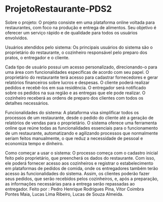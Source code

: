 # ProjetoRestaurante-PDS2

Sobre o projeto: O projeto consiste em uma plataforma online voltada para restaurantes, com foco na produção e entrega de alimentos. Seu objetivo é oferecer um serviço rápido e de qualidade para todos os usuários envolvidos.

Usuários atendidos pelo sistema: Os principais usuários do sistema são o proprietário do restaurante, o cozinheiro responsável pelo preparo dos pratos, o entregador e o cliente.

Cada tipo de usuário possui um acesso personalizado, direcionando-o para uma área com funcionalidades específicas de acordo com seu papel. O proprietário do restaurante terá acesso para cadastrar fornecedores e gerar relatórios financeiros sobre lucros e despesas. O cliente poderá realizar pedidos e recebê-los em sua residência. O entregador será notificado sobre os pedidos na sua região e as entregas que ele pode realizar. O cozinheiro receberá as ordens de preparo dos clientes com todos os detalhes necessários.

Funcionalidades do sistema: A plataforma visa simplificar todos os processos de um restaurante, desde o pedido do cliente até a geração de relatórios de vendas para o proprietário. O sistema oferece uma ferramenta online que reúne todas as funcionalidades essenciais para o funcionamento de um restaurante, automatizando e agilizando processos que normalmente seriam feitos manualmente, o que reduz a necessidade de pessoal e economiza tempo e dinheiro.

Como começar a usar o sistema: O processo começa com o cadastro inicial feito pelo proprietário, que preencherá os dados do restaurante. Com isso, ele poderá fornecer acesso aos cozinheiros e registrar o estabelecimento em plataformas de pedidos de comida, onde os entregadores também terão acesso às funcionalidades do sistema. Assim, os clientes poderão fazer seus pedidos, que serão recebidos pelos cozinheiros, e, após a preparação, as informações necessárias para a entrega serão repassadas ao entregador.
Feito por : Pedro Henrique Rodrigues Pina, Vitor Coimbra Pontes Maia, Lucas Lima Ribeiro, Lucas de Souza Almeida.

